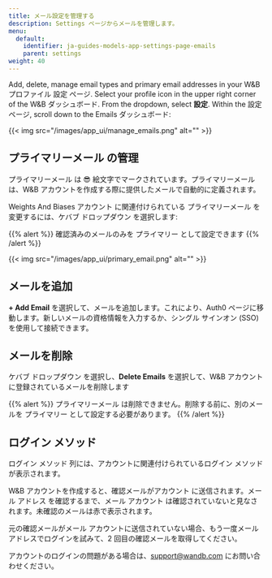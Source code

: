 ```yaml
---
title: メール設定を管理する
description: Settings ページからメールを管理します。
menu:
  default:
    identifier: ja-guides-models-app-settings-page-emails
    parent: settings
weight: 40
---
```


Add, delete, manage email types and primary email addresses in your W&B プロファイル 設定 ページ. Select your profile icon in the upper right corner of the W&B ダッシュボード. From the dropdown, select **設定**. Within the 設定 ページ, scroll down to the Emails ダッシュボード:

{{< img src="/images/app_ui/manage_emails.png" alt="" >}}

## プライマリーメール の管理

プライマリーメール は 😎 絵文字でマークされています。プライマリーメール は、W&B アカウントを作成する際に提供したメールで自動的に定義されます。

Weights And Biases アカウント に関連付けられている プライマリーメール を変更するには、ケバブ ドロップダウン を選択します:

{{% alert %}}
確認済みのメールのみを プライマリー として設定できます
{{% /alert %}}

{{< img src="/images/app_ui/primary_email.png" alt="" >}}

## メールを追加

**+ Add Email** を選択して、メールを追加します。これにより、Auth0 ページに移動します。新しいメールの資格情報を入力するか、シングル サインオン (SSO) を使用して接続できます。

## メールを削除

ケバブ ドロップダウン を選択し、**Delete Emails** を選択して、W&B アカウント に登録されているメールを削除します

{{% alert %}}
プライマリーメール は削除できません。削除する前に、別のメールを プライマリー として設定する必要があります。
{{% /alert %}}

## ログイン メソッド

ログイン メソッド 列には、アカウントに関連付けられているログイン メソッド が表示されます。

W&B アカウントを作成すると、確認メールがアカウント に送信されます。メール アドレス を確認するまで、メール アカウント は確認されていないと見なされます。未確認のメールは赤で表示されます。

元の確認メールがメール アカウントに送信されていない場合、もう一度メール アドレスでログインを試みて、2 回目の確認メールを取得してください。

アカウントのログインの問題がある場合は、support@wandb.com にお問い合わせください。